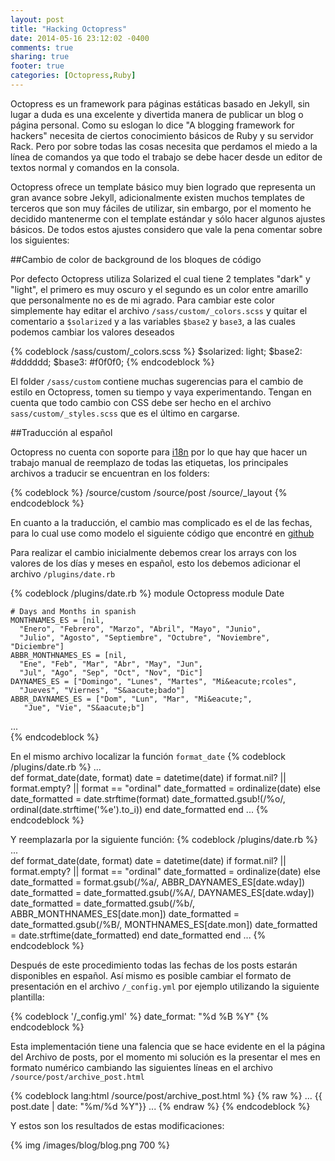 ```yaml
---
layout: post
title: "Hacking Octopress"
date: 2014-05-16 23:12:02 -0400
comments: true
sharing: true
footer: true
categories: [Octopress,Ruby]
---
```

Octopress es un framework para páginas estáticas basado en Jekyll, sin lugar a duda es una excelente y divertida manera de publicar un blog o página personal. Como su eslogan lo dice "A blogging framework for hackers" necesita de ciertos conocimiento básicos de Ruby y su servidor Rack. Pero por sobre todas las cosas necesita que perdamos el miedo a la línea de comandos ya que todo el trabajo se debe hacer desde un editor de textos normal y comandos en la consola.

Octopress ofrece un template básico muy bien logrado que representa un gran avance sobre Jekyll, adicionalmente existen muchos templates de terceros que son muy fáciles de utilizar, sin embargo,  por el momento he decidido mantenerme con el template estándar y sólo hacer algunos ajustes básicos. De todos estos ajustes considero que vale la pena comentar sobre los siguientes:

##Cambio de color de background de los bloques de código

Por defecto Octopress utiliza Solarized el cual tiene 2 templates "dark" y "light", el primero es muy oscuro y el segundo es un color entre amarillo que personalmente no es de mi agrado. Para cambiar este color simplemente hay editar el archivo `/sass/custom/_colors.scss` y quitar el comentario a `$solarized` y a las variables `$base2` y `base3`, a las cuales podemos cambiar los valores deseados

{% codeblock /sass/custom/_colors.scss %}
$solarized: light;
$base2:             #dddddd;
$base3:             #f0f0f0;
{% endcodeblock %}

El folder `/sass/custom` contiene muchas sugerencias para el cambio de estilo en Octopress, tomen su tiempo y vaya experimentando. Tengan en cuenta que todo cambio  con CSS debe ser hecho en el archivo `sass/custom/_styles.scss` que es el último en cargarse.

##Traducción al español

Octopress no cuenta con soporte para [i18n](http://es.wikipedia.org/wiki/I18n) por lo que hay que hacer un trabajo manual de reemplazo de todas las etiquetas, los principales archivos a traducir se encuentran en los folders:

{% codeblock %}
/source/custom
/source/post
/source/_layout
{% endcodeblock %}

En cuanto a la traducción, el cambio mas complicado es el de las fechas, para lo cual use como modelo el siguiente código que encontré en [github](https://github.com/vigo/octopress)

Para realizar el cambio inicialmente debemos crear los arrays con los valores de los días y meses en español, esto los debemos adicionar el archivo `/plugins/date.rb`

{% codeblock /plugins/date.rb %}
module Octopress
  module Date

    # Days and Months in spanish
    MONTHNAMES_ES = [nil,
      "Enero", "Febrero", "Marzo", "Abril", "Mayo", "Junio",
      "Julio", "Agosto", "Septiembre", "Octubre", "Noviembre", "Diciembre"]
    ABBR_MONTHNAMES_ES = [nil,
      "Ene", "Feb", "Mar", "Abr", "May", "Jun",
      "Jul", "Ago", "Sep", "Oct", "Nov", "Dic"]
    DAYNAMES_ES = ["Domingo", "Lunes", "Martes", "Mi&eacute;rcoles",
      "Jueves", "Viernes", "S&aacute;bado"]
    ABBR_DAYNAMES_ES = ["Dom", "Lun", "Mar", "Mi&eacute;",
       "Jue", "Vie", "S&aacute;b"]
...       
{% endcodeblock %}

En el mismo archivo localizar la función `format_date`
{% codeblock /plugins/date.rb %}
...    
    def format_date(date, format)
      date = datetime(date)
      if format.nil? || format.empty? || format == "ordinal"
        date_formatted = ordinalize(date)
      else
        date_formatted = date.strftime(format)
        date_formatted.gsub!(/%o/, ordinal(date.strftime('%e').to_i))
      end
      date_formatted
    end
...
{% endcodeblock %}

Y reemplazarla por la siguiente función:
{% codeblock /plugins/date.rb %}
...    
    def format_date(date, format)
      date = datetime(date)
      if format.nil? || format.empty? || format == "ordinal"
        date_formatted = ordinalize(date)
      else
        date_formatted = format.gsub(/%a/, ABBR_DAYNAMES_ES[date.wday])
        date_formatted = date_formatted.gsub(/%A/, DAYNAMES_ES[date.wday])
        date_formatted = date_formatted.gsub(/%b/, ABBR_MONTHNAMES_ES[date.mon])
        date_formatted = date_formatted.gsub(/%B/, MONTHNAMES_ES[date.mon])
        date_formatted = date.strftime(date_formatted)
      end
      date_formatted
    end
...
{% endcodeblock %}

Después de este procedimiento todas las fechas de los posts estarán disponibles en español. Así mismo es posible cambiar el formato de presentación en el archivo `/_config.yml` por ejemplo utilizando la siguiente plantilla:

{% codeblock '/_config.yml' %}
date_format: "%d %B %Y"
{% endcodeblock %}

Esta implementación tiene una falencia que se hace evidente en el la página del Archivo de posts, por el momento mi solución es la presentar el mes en formato numérico cambiando las siguientes líneas en el archivo `/source/post/archive_post.html`

{% codeblock lang:html /source/post/archive_post.html %}
{% raw %}
...
<time datetime="{{ post.date | datetime | date_to_xmlschema }}" pubdate>{{ post.date | date: "<span class='month'>%m</span>/<span class='day'>%d</span> <span class='year'>%Y</span>"}}</time>
...
{% endraw %}
{% endcodeblock %}

Y estos son los resultados de estas modificaciones:

{% img /images/blog/blog.png 700 %}  



